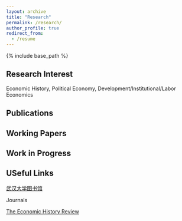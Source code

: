 ```yaml
---
layout: archive
title: "Research"
permalink: /research/
author_profile: true
redirect_from:
  - /resume
---
```


{% include base_path %}

Research Interest
-----
Economic History, Political Economy, Development/Institutional/Labor Economics

Publications
-----

Working Papers
-----


Work in Progress
-----

USeful Links
-----

[武汉大学图书馆](https://www.lib.whu.edu.cn/)

Journals

[The Economic History Review](https://onlinelibrary.wiley.com/journal/14680289)


